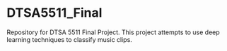 # DTSA5511_Final
Repository for DTSA 5511 Final Project. This project attempts to use deep learning techniques to classify music clips.
